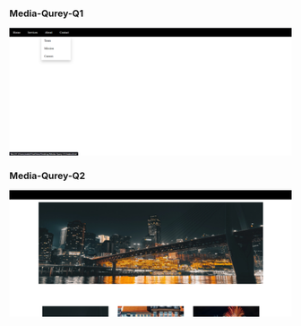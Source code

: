<h3>Media-Qurey-Q1</h3>

<a href="https://github.com/Ankitmahajna022/Media-Qurey-Exam/tree/main/Media%20Query%20Q1"><img src="Q-1.png"></a>
<h3>Media-Qurey-Q2</h3>

<a href="https://github.com/Ankitmahajna022/Media-Qurey-Exam/tree/main/Media%20Query%20Q2"><img src="Q2.png"></a>
